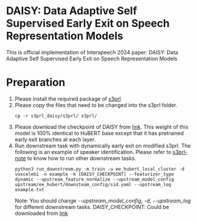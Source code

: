 # DAISY: Data Adaptive Self Supervised Early Exit on Speech Representation Models
This is official implementation of Interspeech 2024 paper: DAISY: Data Adaptive Self Supervised Early Exit on Speech Representation Models

# Preparation 
1. Please install the required package of [s3prl](https://github.com/s3prl/s3prl)
2. Please copy the files that need to be changed into the s3prl folder.
    ```
    cp -r s3prl_daisy/s3prl/ s3prl/
    ```
3. Please download the checkpoint of DAISY from [link](https://drive.google.com/file/d/1-r3KUoOt-zsd6XDasBSWzZXvBom8a_f9/view?usp=sharing). This weight of this model is 100\% identical to HuBERT base except that it has pretrained early exit branches at each layer.
4. Run downstream task with dynamically early exit on modified s3prl. The following is an example of speaker identification. Please refer to [s3prl-note](https://github.com/s3prl/s3prl/blob/master/s3prl/downstream/docs/superb.md) to know how to run other downstream tasks.
    ```
    python3 run_downstream.py -m train -u ee_hubert_local_cluster -d voxceleb1 -n example -k [DAISY_CHECKPOINT] --featurizer_type dynamic --upstream_feature_normalize --upstream_model_config upstream/ee_hubert/downsteam_config/sid.yaml --upstream_log example.txt
    ```
    Note: You should change *--upstream_model_config*, *-d*, *--upstream_log* for different downstream tasks.
    DAISY_CHECKPOINT: Could be downloaded from [link](https://drive.google.com/file/d/1-r3KUoOt-zsd6XDasBSWzZXvBom8a_f9/view?usp=sharing)